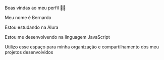 Boas vindas ao meu perfil 💙💙

Meu nome é Bernardo


Estou estudando na Alura

Estou me desenvolvendo na linguagem JavaScript

Utilizo esse espaço para minha organização e compartilhamento dos meu projetos desenvolvidos
